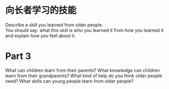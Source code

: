 # 向长者学习的技能  

Describe a skill you learned from older people.   
You should say: what this skill is who you learned it from how you learned it   
and explain how you feel about it.  

# Part 3  

What can children learn from their parents? What knowledge can children learn from their grandparents? What kind of help do you think older people need? What skills can young people learn from older people?  


